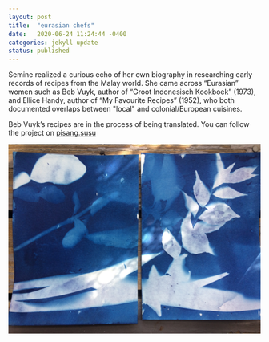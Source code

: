 ```yaml
---
layout: post
title:  "eurasian chefs"
date:   2020-06-24 11:24:44 -0400
categories: jekyll update
status: published
---
```

Semine realized a curious echo of her own biography in researching early records of recipes from the Malay world. She came across “Eurasian” women such as Beb Vuyk, author of “Groot Indonesisch Kookboek” (1973), and Ellice Handy, author of “My Favourite Recipes” (1952), who both documented overlaps between "local" and colonial/European cuisines. 

Beb Vuyk’s recipes are in the process of being translated. You can follow the project on [pisang.susu](https://pisangsusu.com "pisangsusu") 

![]( IMG_7440.JPG "cyanotype of pandan thai basil lime leaf and curry leaf" )
